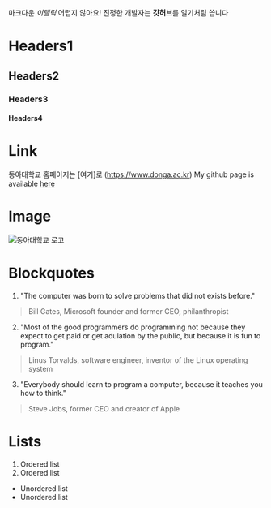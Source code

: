 마크다운 *이탤릭* 어렵지 않아요!
진정한 개발자는 **깃허브**를 일기처럼 씁니다

# Headers1
## Headers2
### Headers3
#### Headers4

# Link
동아대학교 홈페이지는 [여기]로 (https://www.donga.ac.kr)
My github page is available [here](https://github.com/JeonChaeHwan/oss)

# Image
![동아대학교 로고](https://postfiles.pstatic.net/20160428_11/ohminho_1461803883530TEh4n_JPEG/%B1%B3%C0%B0%2C%B4%EB%C7%D0%2C%C7%D0%B1%B3%B5%BF%BE%C6%B4%EB%C7%D0%B1%B3%B7%CE%B0%ED.jpg?type=w3)

# Blockquotes
1. "The computer was born to solve problems that did not exists before."
> Bill Gates, Microsoft founder and former CEO, philanthropist
2. "Most of the good programmers do programming not because they expect to get paid or get adulation by the public, but because it is fun to program."
>  Linus Torvalds, software engineer, inventor of the Linux operating system
3. "Everybody should learn to program a computer, because it teaches you how to think."
> Steve Jobs, former CEO and creator of Apple

# Lists
1. Ordered list
2. Ordered list

* Unordered list
* Unordered list
